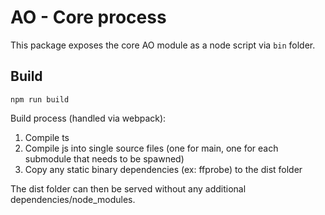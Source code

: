 # AO - Core process
This package exposes the core AO module as a node script via `bin` folder.

## Build
`npm run build`

Build process (handled via webpack):
1. Compile ts
2. Compile js into single source files (one for main, one for each submodule that needs to be spawned)
3. Copy any static binary dependencies (ex: ffprobe) to the dist folder

The dist folder can then be served without any additional dependencies/node_modules.